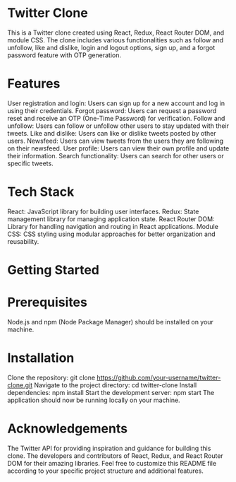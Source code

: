 # Twitter Clone
This is a Twitter clone created using React, Redux, React Router DOM, and module CSS. The clone includes various functionalities such as follow and unfollow, like and dislike, login and logout options, sign up, and a forgot password feature with OTP generation.

# Features
User registration and login: Users can sign up for a new account and log in using their credentials.
Forgot password: Users can request a password reset and receive an OTP (One-Time Password) for verification.
Follow and unfollow: Users can follow or unfollow other users to stay updated with their tweets.
Like and dislike: Users can like or dislike tweets posted by other users.
Newsfeed: Users can view tweets from the users they are following on their newsfeed.
User profile: Users can view their own profile and update their information.
Search functionality: Users can search for other users or specific tweets.

# Tech Stack
React: JavaScript library for building user interfaces.
Redux: State management library for managing application state.
React Router DOM: Library for handling navigation and routing in React applications.
Module CSS: CSS styling using modular approaches for better organization and reusability.

# Getting Started
# Prerequisites
Node.js and npm (Node Package Manager) should be installed on your machine.

# Installation
Clone the repository: git clone https://github.com/your-username/twitter-clone.git
Navigate to the project directory: cd twitter-clone
Install dependencies: npm install
Start the development server: npm start
The application should now be running locally on your machine.

# Acknowledgements
The Twitter API for providing inspiration and guidance for building this clone.
The developers and contributors of React, Redux, and React Router DOM for their amazing libraries.
Feel free to customize this README file according to your specific project structure and additional features.
